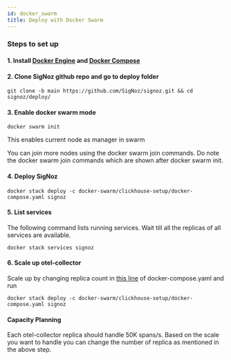 ```yaml
---
id: docker_swarm
title: Deploy with Docker Swarm
---
```


### Steps to set up

#### 1. Install [Docker Engine](https://docs.docker.com/engine/install/) and [Docker Compose](https://docs.docker.com/compose/install/)

#### 2. Clone SigNoz github repo and go to deploy folder

```console
git clone -b main https://github.com/SigNoz/signoz.git && cd signoz/deploy/
```

#### 3. Enable docker swarm mode

```console
docker swarm init
```

This enables current node as manager in swarm

You can join more nodes using the docker swarm join commands. Do note the docker swarm join commands which are shown after docker swarm init. 

#### 4. Deploy SigNoz
```console
docker stack deploy -c docker-swarm/clickhouse-setup/docker-compose.yaml signoz
```

#### 5. List services

The following command lists running services. Wait till all the replicas of all services are available.

```console 
docker stack services signoz
```

#### 6. Scale up otel-collector

Scale up by changing replica count in [this line](https://github.com/SigNoz/signoz/blob/docker-swarm/deploy/docker-swarm/clickhouse-setup/docker-compose.yaml#L75) of docker-compose.yaml and run

```console
docker stack deploy -c docker-swarm/clickhouse-setup/docker-compose.yaml signoz
```

#### Capacity Planning

Each otel-collector replica should handle 50K spans/s. Based on the scale you want to handle you can change the number of replica as mentioned in the above step.